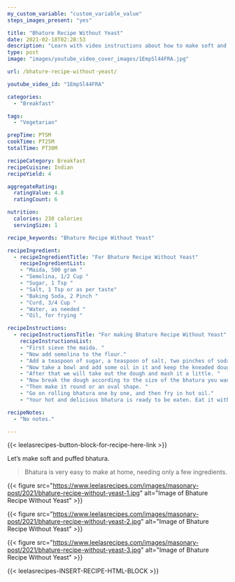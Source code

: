 ```yaml
---
my_custom_variable: "custom_variable_value"
steps_images_present: "yes"

title: "Bhature Recipe Without Yeast"
date: 2021-02-18T02:28:53
description: "Learn with video instructions about how to make soft and puffed Bhatura. Bhatura is very easy to make at home, needing only a few ingredients."
type: post
image: "images/youtube_video_cover_images/1EmpSl44FRA.jpg"

url: /bhature-recipe-without-yeast/

youtube_video_id: "1EmpSl44FRA"

categories: 
  - "Breakfast"

tags:
  - "Vegetarian"

prepTime: PT5M
cookTime: PT25M
totalTime: PT30M

recipeCategory: Breakfast
recipeCuisine: Indian
recipeYield: 4

aggregateRating:
  ratingValue: 4.8
  ratingCount: 6

nutrition:
  calories: 230 calories
  servingSize: 1

recipe_keywords: "Bhature Recipe Without Yeast"

recipeIngredient:
  - recipeIngredientTitle: "For Bhature Recipe Without Yeast"
    recipeIngredientList:
    - "Maida, 500 gram " 
    - "Semolina, 1/2 Cup " 
    - "Sugar, 1 Tsp " 
    - "Salt, 1 Tsp or as per taste" 
    - "Baking Soda, 2 Pinch " 
    - "Curd, 3/4 Cup " 
    - "Water, as needed " 
    - "Oil, for frying " 

recipeInstructions:
  - recipeInstructionsTitle: "For making Bhature Recipe Without Yeast"
    recipeInstructionsList:
    - "First sieve the maida. " 
    - "Now add semolina to the flour." 
    - "Add a teaspoon of sugar, a teaspoon of salt, two pinches of soda, and curd and add a little water and knead a soft dough." 
    - "Now take a bowl and add some oil in it and keep the kneaded dough for 3-4 hours so that our flour gets fermented." 
    - "After that we will take out the dough and mash it a little. " 
    - "Now break the dough according to the size of the bhatura you want to make." 
    - "Then make it round or an oval shape. " 
    - "Go on rolling bhatura one by one, and then fry in hot oil." 
    - "Your hot and delicious bhatura is ready to be eaten. Eat it with chickpeas." 

recipeNotes:
  - "No notes." 

---
```


{{< leelasrecipes-button-block-for-recipe-here-link >}}

Let’s make soft and puffed bhatura. 

> Bhatura is very easy to make at home, needing only a few ingredients.

{{< figure src="https://www.leelasrecipes.com/images/masonary-post/2021/bhature-recipe-without-yeast-1.jpg" alt="Image of Bhature Recipe Without Yeast" >}}

{{< figure src="https://www.leelasrecipes.com/images/masonary-post/2021/bhature-recipe-without-yeast-2.jpg" alt="Image of Bhature Recipe Without Yeast" >}}

{{< figure src="https://www.leelasrecipes.com/images/masonary-post/2021/bhature-recipe-without-yeast-3.jpg" alt="Image of Bhature Recipe Without Yeast" >}}

{{< leelasrecipes-INSERT-RECIPE-HTML-BLOCK >}}

